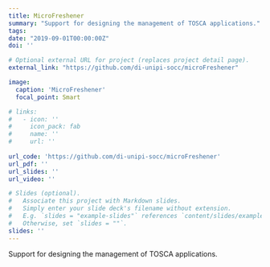 ```yaml
---
title: MicroFreshener
summary: "Support for designing the management of TOSCA applications."
tags:
date: "2019-09-01T00:00:00Z"
doi: ''

# Optional external URL for project (replaces project detail page).
external_link: "https://github.com/di-unipi-socc/microFreshener"

image:
  caption: 'MicroFreshener'
  focal_point: Smart

# links:
#   - icon: ''
#     icon_pack: fab
#     name: ''
#     url: ''
  
url_code: 'https://github.com/di-unipi-socc/microFreshener'
url_pdf: ''
url_slides: ''
url_video: ''

# Slides (optional).
#   Associate this project with Markdown slides.
#   Simply enter your slide deck's filename without extension.
#   E.g. `slides = "example-slides"` references `content/slides/example-slides.md`.
#   Otherwise, set `slides = ""`.
slides: ''
---
```

<!-- Here you can insert a description -->
Support for designing the management of TOSCA applications.